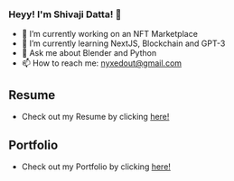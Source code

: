 ### Heyy! I'm Shivaji Datta! 👋

- 🔭 I’m currently working on an NFT Marketplace
- 🌱 I’m currently learning NextJS, Blockchain and GPT-3
- 💬 Ask me about Blender and Python
- 📫 How to reach me: nyxedout@gmail.com

## Resume
* Check out my Resume by clicking [here!](https://github.com/artifyr/artifyr/blob/main/Portfolio/Resume.md)

## Portfolio
* Check out my Portfolio by clicking [here!](https://artifyr.vercel.app/)
